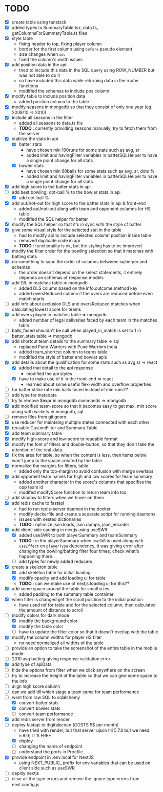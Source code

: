 # TODO

- [x] create table using tanstack
- [x] added types to SummaryTable.tsx, data.ts, getColumnsForSummaryTable.ts files
- [x] style table
  - fixing header to top, fixing player column
  - border for the first column using `before` pseudo element
  - size changes when `sm:`
  - fixed the column's width issues
- [x] add position data in the api
  - tried to include this data in the SQL query using ROW_NUMBER but was not able to do it
  - so have included this data while returning data in the router functions
  - modified the schemas to include pos column
- [x] modify table to include position data
  - added position column to the table
- [x] modify seasons in mongodb so that they consist of only one year (eg. 2009/10 => 2010)
- [x] include all seasons in the filter
  - added all seasons to data.ts file
  - **TODO** : currently providing seasons manually, try to fetch them from the server
- [x] stablize the stats in api
  - [x] batter stats
    - have chosen min 100runs for some stats such as avg, sr
    - added limit and havingFilter variables in batterSQLHelper to have a single point change for all stats
  - [x] bowler stats
    - have chosen min 60balls for some stats such as avg, sr, dots %
    - added limit and havingFilter variables in batterSQLHelper to have a single point change for all stats
- [x] add high score to the batter stats in api
- [ ] add best bowling, dot-ball % to the bowler stats in api
  - [x] add dot-ball %
- [x] add out/not-out for high score to the batter stats in api & front-end
  - added out/not-out along with team and opponent columns for HS table
  - modified the SQL helper for batter
- [x] modify the SQL helper so that it's in sync with the style of batter
- [x] give some visual style for the selected stat in the table
  - had to modify api to include selected column position inside table
  - removed duplicate code in api
  - **TODO** : functionality is ok, but the styling has to be improved
- [x] modify the filter order for the bowling selection so that it matches with batting stats
- [x] do something to sync the order of columns betweem sqlhelper and schemas
  - the order doesn't depend on the select statements, it entirely depends on schemas of response models
- [x] add D/L in matches table => mongodb
  - added DLS column based on the info.outcome.method key
  - added oversReduced column if the overs are reduced before even match starts
- [ ] add info about exclusion DLS and oversReduced matches when calculating lowest score for teams
- [x] add overs played in matches table => mongodb
  - added number of legal deliveries faced by each team in the matches table
- [ ] balls_faced shouldn't be null when played_in_match is set to 1 in batter_stats table => mongodb
- [x] add shortcut team details to the summary table => sql
  - replaced Pune Warriors with Pune Warriors India
  - added team_shortcut column to teams table
  - modified the style of batter and bowler apis
- [x] add details about the qualification for some stats such as avg,sr => react
  - [x] added that detail to the api response
    - modified the api styles
  - [x] have to make use of it in the front-end => react
    - learned about some useful flex-width and overflow properties
- [ ] for batter strike rate min.balls faced instead of min.runs??
- [ ] add type for metadata
- [ ] try to remove $expr in mongodb commands => mongodb
- [x] add modified team-score so that it becomes easy to get max, min score along with wickets => mongodb, sql
- [ ] remove files from gitignore
- [x] use reducer for maintaing multiple states connected with each other
- [x] reusable CustomFilter and Summary Table
- [x] add team summary table
- [x] modify high-score and low-score to readable format
- [x] modify the font of filters and double-button, so that they don't take the attention of the real-data
- [x] fix the area for table, so when the content is less, then items below won't jump to the space created by the table
- [x] normalize the margins for filters, table
  - added only the top-margin to avoid confusion with merge overlaps
- [x] add opponent team names for high and low scores for team summary
  - added another character in the score's columns that specifies the opp team id
  - modifed modifyScore function to return team info too
- [ ] add shadow to filters when we hover on them
- [x] add redis cache to fastapi
  - had to run redis-server daemon in the docker
  - modify dockerfile and create a separate script for running daemons
  - issues with nested dictionaries
  - **TODO** : optimize json.loads, json.dumps, json_encoder
- [x] add client-side caching in nextjs using useSWR
  - [x] added useSWR to both playerSummary and teamSummary
  - **TODO** : in the playerSummary when `useSWR` is used along with `useEffect` on `playerType` dependency, it was giving error after changing the bowling/batting filter four times; check what's happening there..
  - [ ] add types for newly added reducers
- [x] create a skeleton table
  - [x] add skeleton table for initial loading
  - [x] modify opacity and add loading ui for table
  - **TODO** : can we make use of nextjs loading ui for this??
- [x] add some space around the table for small sizes
  - added padding to the summary table container
- [x] when filter is changed get the scroll position to the initial position
  - have used ref for table and for the selected column, then calculated the amount of distance to scroll
- [ ] modify colors for dark mode
  - [x] modify the background color
  - [x] modify the table color
  - [ ] have to update the filter color so that it doesn't overlap with the table
- [x] modify the column widths for player HS filter
  - no need normalized all widths of the table
- [ ] provide an option to take the screenshot of the entire table in the mobile mode
- [ ] 2010 avg batting giving response validation error
- [x] add type of apiData
- [ ] hide the options from filter when we click anywhere on the screen
- [ ] try to increase the height of the table so that we can give some space to the info
- [ ] align high score column
- [ ] can we add till which stage a team came for team performance
- [ ] went from raw SQL to sqlalchemy
    - [x] convert batter stats
    - [x] convert bowler stats
    - [ ] convert team performance
- [x] add redis server from render
- [ ] deploy fastapi to digitalocean (COSTS 5$ per month)
    - have tried with render, but that server ujson till 5.7.0 but we need 5.8.0; IT'S FREE
    - [x] deploy
    - [ ] changing the name of endpoint
    - [ ] understand the ports in Procfile
- [x] provide endpoint in .env.local for NextJS
    - using NEXT_PUBLIC_ prefix for env variables that can be used on client side such as useSWR
- [ ] deploy nextjs
- [ ] clear all the type errors and remove the ignore type errors from next.config.js
